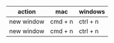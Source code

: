 | action | mac                      | windows|
| ------ |-----------------------------|-|
|	new window	|	cmd + n	| ctrl + n|
|	new window	|	cmd + n	| ctrl + n|


